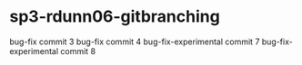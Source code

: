 # sp3-rdunn06-gitbranching
bug-fix commit 3
bug-fix commit 4
bug-fix-experimental commit 7
bug-fix-experimental commit 8
